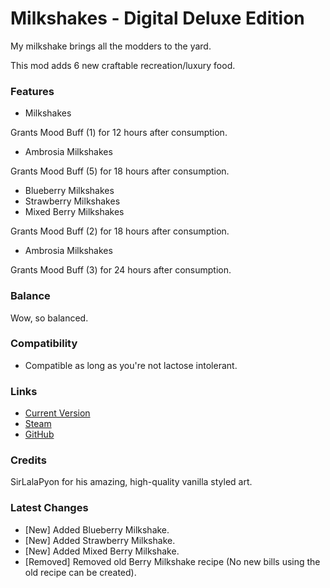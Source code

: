 # Milkshakes - Digital Deluxe Edition

My milkshake brings all the modders to the yard.

This mod adds 6 new craftable recreation/luxury food.

### Features

- Milkshakes

Grants Mood Buff (1) for 12 hours after consumption.

- Ambrosia Milkshakes

Grants Mood Buff (5) for 18 hours after consumption.

- Blueberry Milkshakes
- Strawberry Milkshakes
- Mixed Berry Milkshakes

Grants Mood Buff (2) for 18 hours after consumption.

- Ambrosia Milkshakes

Grants Mood Buff (3) for 24 hours after consumption.

### Balance

Wow, so balanced.

### Compatibility

- Compatible as long as you're not lactose intolerant.

### Links

- [Current Version](https://github.com/Sierra0001/Milkshakes---Digital-Deluxe-Edition/releases/tag/v1.3)
- [Steam](https://steamcommunity.com/sharedfiles/filedetails/?id=2595980371)
- [GitHub](https://github.com/Sierra0001/Milkshakes---Digital-Deluxe-Edition)

### Credits

SirLalaPyon for his amazing, high-quality vanilla styled art.

### Latest Changes

- [New] Added Blueberry Milkshake.
- [New] Added Strawberry Milkshake.
- [New] Added Mixed Berry Milkshake.
- [Removed] Removed old Berry Milkshake recipe (No new bills using the old recipe can be created).